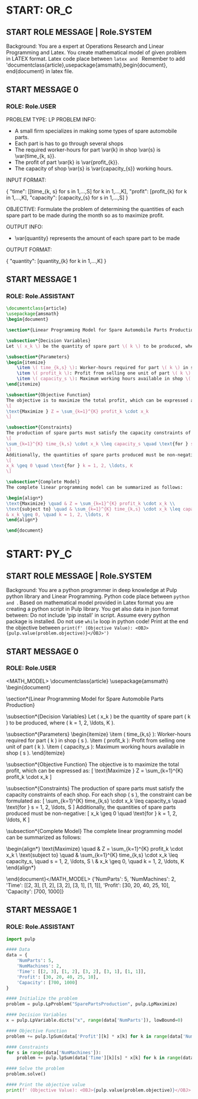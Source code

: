 # START: OR_C 
## START ROLE MESSAGE | Role.SYSTEM 
Background: You are a expert at Operations Research and Linear Programming and Latex. You create mathematical model of given problem in LATEX format. Latex code place between ```latex and ``` Remember to add 'documentclass{article},usepackage{amsmath},begin{document}, end{document} in latex file. 
## START MESSAGE 0 
### ROLE: Role.USER
<DESCRIPTION>
PROBLEM TYPE: LP
PROBLEM INFO:

- A small firm specializes in making some types of spare automobile parts. 
- Each part is has to go through several shops 
- The required worker-hours for part \var{k} in shop \var{s} is \var{time_{k, s}}.
- The profit of part \var{k} is \var{profit_{k}}.
- The capacity of shop \var{s} is \var{capacity_{s}} working hours.

INPUT FORMAT:

{
	"time": [[time_{k, s} for s in 1,...,S] for k in 1,...,K],
	"profit": [profit_{k} for k in 1,...,K],
	"capacity": [capacity_{s} for s in 1,...,S]
}


OBJECTIVE: Formulate the problem of determining the quantities of each spare part to be made during the month so as to maximize profit.

OUTPUT INFO:

- \var{quantity} represents the amount of each spare part to be made

OUTPUT FORMAT:

{
	"quantity": [quantity_{k} for k in 1,...,K]
}
</DESCRIPTION>


## START MESSAGE 1 
### ROLE: Role.ASSISTANT
```latex
\documentclass{article}
\usepackage{amsmath}
\begin{document}

\section*{Linear Programming Model for Spare Automobile Parts Production}

\subsection*{Decision Variables}
Let \( x_k \) be the quantity of spare part \( k \) to be produced, where \( k = 1, 2, \ldots, K \).

\subsection*{Parameters}
\begin{itemize}
    \item \( time_{k,s} \): Worker-hours required for part \( k \) in shop \( s \).
    \item \( profit_k \): Profit from selling one unit of part \( k \).
    \item \( capacity_s \): Maximum working hours available in shop \( s \).
\end{itemize}

\subsection*{Objective Function}
The objective is to maximize the total profit, which can be expressed as:
\[
\text{Maximize } Z = \sum_{k=1}^{K} profit_k \cdot x_k
\]

\subsection*{Constraints}
The production of spare parts must satisfy the capacity constraints of each shop. For each shop \( s \), the constraint can be formulated as:
\[
\sum_{k=1}^{K} time_{k,s} \cdot x_k \leq capacity_s \quad \text{for } s = 1, 2, \ldots, S
\]
Additionally, the quantities of spare parts produced must be non-negative:
\[
x_k \geq 0 \quad \text{for } k = 1, 2, \ldots, K
\]

\subsection*{Complete Model}
The complete linear programming model can be summarized as follows:

\begin{align*}
\text{Maximize} \quad & Z = \sum_{k=1}^{K} profit_k \cdot x_k \\
\text{subject to} \quad & \sum_{k=1}^{K} time_{k,s} \cdot x_k \leq capacity_s, \quad s = 1, 2, \ldots, S \\
& x_k \geq 0, \quad k = 1, 2, \ldots, K
\end{align*}

\end{document}
```

# START: PY_C 
## START ROLE MESSAGE | Role.SYSTEM 
Background: You are a python programmer in deep knowledge at Pulp python library and Linear Programming. Python code place between ```python and ```. Based on mathematical model provided in Latex format you are creating a python script in Pulp library. You get also data in json format between: <DATA></DATA> Do not include 'pip install' in script. Assume every python package is installed. Do not use `while` loop in python code! Print at the end the objective between <OBJ></OBJ> `print(f' (Objective Value): <OBJ>{pulp.value(problem.objective)}</OBJ>')` 
## START MESSAGE 0 
### ROLE: Role.USER
<MATH_MODEL>
\documentclass{article}
\usepackage{amsmath}
\begin{document}

\section*{Linear Programming Model for Spare Automobile Parts Production}

\subsection*{Decision Variables}
Let \( x_k \) be the quantity of spare part \( k \) to be produced, where \( k = 1, 2, \ldots, K \).

\subsection*{Parameters}
\begin{itemize}
    \item \( time_{k,s} \): Worker-hours required for part \( k \) in shop \( s \).
    \item \( profit_k \): Profit from selling one unit of part \( k \).
    \item \( capacity_s \): Maximum working hours available in shop \( s \).
\end{itemize}

\subsection*{Objective Function}
The objective is to maximize the total profit, which can be expressed as:
\[
\text{Maximize } Z = \sum_{k=1}^{K} profit_k \cdot x_k
\]

\subsection*{Constraints}
The production of spare parts must satisfy the capacity constraints of each shop. For each shop \( s \), the constraint can be formulated as:
\[
\sum_{k=1}^{K} time_{k,s} \cdot x_k \leq capacity_s \quad \text{for } s = 1, 2, \ldots, S
\]
Additionally, the quantities of spare parts produced must be non-negative:
\[
x_k \geq 0 \quad \text{for } k = 1, 2, \ldots, K
\]

\subsection*{Complete Model}
The complete linear programming model can be summarized as follows:

\begin{align*}
\text{Maximize} \quad & Z = \sum_{k=1}^{K} profit_k \cdot x_k \\
\text{subject to} \quad & \sum_{k=1}^{K} time_{k,s} \cdot x_k \leq capacity_s, \quad s = 1, 2, \ldots, S \\
& x_k \geq 0, \quad k = 1, 2, \ldots, K
\end{align*}

\end{document}</MATH_MODEL>
<DATA>
{'NumParts': 5, 'NumMachines': 2, 'Time': [[2, 3], [1, 2], [3, 2], [3, 1], [1, 1]], 'Profit': [30, 20, 40, 25, 10], 'Capacity': [700, 1000]}</DATA>


## START MESSAGE 1 
### ROLE: Role.ASSISTANT
```python
import pulp

#### Data
data = {
    'NumParts': 5,
    'NumMachines': 2,
    'Time': [[2, 3], [1, 2], [3, 2], [3, 1], [1, 1]],
    'Profit': [30, 20, 40, 25, 10],
    'Capacity': [700, 1000]
}

#### Initialize the problem
problem = pulp.LpProblem("SparePartsProduction", pulp.LpMaximize)

#### Decision Variables
x = pulp.LpVariable.dicts("x", range(data['NumParts']), lowBound=0)

#### Objective Function
problem += pulp.lpSum(data['Profit'][k] * x[k] for k in range(data['NumParts'])), "TotalProfit"

#### Constraints
for s in range(data['NumMachines']):
    problem += pulp.lpSum(data['Time'][k][s] * x[k] for k in range(data['NumParts'])) <= data['Capacity'][s], f"Capacity_Constraint_{s+1}"

#### Solve the problem
problem.solve()

#### Print the objective value
print(f' (Objective Value): <OBJ>{pulp.value(problem.objective)}</OBJ>')
```

